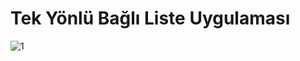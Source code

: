 # Tek Yönlü Bağlı Liste Uygulaması

![1](https://user-images.githubusercontent.com/33568252/101536790-847e6980-39ab-11eb-9ce4-cb70d264da6c.jpg)





